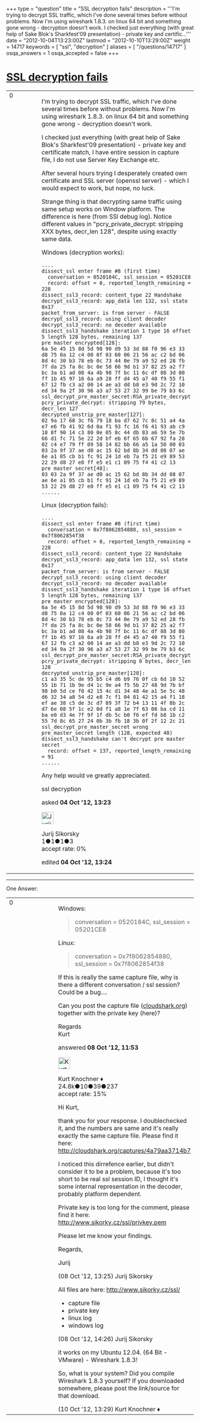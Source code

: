 +++
type = "question"
title = "SSL decryption fails"
description = '''I&#x27;m trying to decrypt SSL traffic, which I&#x27;ve done several times before without problems. Now I&#x27;m using wireshark 1.8.3. on linux 64 bit and something gone wrong - decryption doesn&#x27;t work. I checked just everything (with great help of Sake Blok&#x27;s Sharkfest&#x27;09 presentation) - private key and certific...'''
date = "2012-10-04T13:23:00Z"
lastmod = "2012-10-10T13:29:00Z"
weight = 14717
keywords = [ "ssl", "decryption" ]
aliases = [ "/questions/14717" ]
osqa_answers = 1
osqa_accepted = false
+++

<div class="headNormal">

# [SSL decryption fails](/questions/14717/ssl-decryption-fails)

</div>

<div id="main-body">

<div id="askform">

<table id="question-table" style="width:100%;"><colgroup><col style="width: 50%" /><col style="width: 50%" /></colgroup><tbody><tr class="odd"><td style="width: 30px; vertical-align: top"><div class="vote-buttons"><span id="post-14717-upvote" class="ajax-command post-vote up" rel="nofollow" title="I like this post (click again to cancel)"> </span><div id="post-14717-score" class="post-score" title="current number of votes">0</div><span id="post-14717-downvote" class="ajax-command post-vote down" rel="nofollow" title="I dont like this post (click again to cancel)"> </span> <span id="favorite-mark" class="ajax-command favorite-mark" rel="nofollow" title="mark/unmark this question as favorite (click again to cancel)"> </span><div id="favorite-count" class="favorite-count"></div></div></td><td><div id="item-right"><div class="question-body"><p>I'm trying to decrypt SSL traffic, which I've done several times before without problems. Now I'm using wireshark 1.8.3. on linux 64 bit and something gone wrong - decryption doesn't work.</p><p>I checked just everything (with great help of Sake Blok's Sharkfest'09 presentation) - private key and certificate match, I have entire session in capture file, I do not use Server Key Exchange etc.</p><p>After several hours trying I desperately created own certificate and SSL server (openssl server) - which I would expect to work, but nope, no luck.</p><p>Strange thing is that decrypting same traffic using same setup works on Window platform. The difference is here (from SSl debug log). Notice different values in "pcry_private_decrypt: stripping XXX bytes, decr_len 128", despite using exactly same data.</p><p>Windows (decryption works):</p><pre><code>....
dissect_ssl enter frame #8 (first time)
  conversation = 0520184C, ssl_session = 05201CE8
  record: offset = 0, reported_length_remaining = 228
dissect_ssl3_record: content_type 22 Handshake
decrypt_ssl3_record: app_data len 132, ssl state 0x17
packet_from_server: is from server - FALSE
decrypt_ssl3_record: using client decoder
decrypt_ssl3_record: no decoder available
dissect_ssl3_handshake iteration 1 type 16 offset 5 length 128 bytes, remaining 137
pre master encrypted[128]:
6a 5e 45 15 8d 5d 98 90 d9 53 3d 88 f0 96 e3 33
d8 75 0a 12 c4 00 0f 03 60 06 21 56 ac c2 bd 06
8d 4c 30 b3 78 eb 0c 73 44 0e 79 a9 52 ed 28 fb
7f da 25 fa 8c bc 0e 58 66 9d b1 37 82 25 a2 f7
bc 3a b1 ad 08 4a 4b 98 7f bc 11 6c df 88 3d 80
ff 1b 45 97 16 6a a9 28 ff d4 45 a7 40 f9 55 f1
67 12 fb c3 a2 00 14 ae a3 dd b8 e3 9d 2c 72 10
ed 34 9a 2f 30 96 a3 a7 53 27 32 99 be 79 b3 6c
ssl_decrypt_pre_master_secret:RSA_private_decrypt
pcry_private_decrypt: stripping 79 bytes, decr_len 127
decrypted_unstrip_pre_master[127]:
02 9a 17 68 3c f6 79 18 ba d7 62 7c 8c 51 a4 4a
e7 e6 fb 41 92 6d 0a f1 93 fc 16 f6 41 93 ab c9
18 8f 90 14 c3 80 0e 05 8c 44 db 83 a6 59 5e 7b
66 d1 fc 71 5e 22 2d bf eb 6f 65 6b 67 92 fa 28
02 c4 e7 79 ff 09 58 14 82 bb 66 a5 1a 50 00 03
03 2a 9f 37 ae d0 ac 15 62 bd 8b 34 dd 08 07 ae
6e a1 05 cb b1 fc 91 24 1d eb 7a f5 21 e9 89 53
22 29 d8 27 e0 ff e5 e1 c1 09 75 f4 41 c2 13
pre master secret[48]:
03 03 2a 9f 37 ae d0 ac 15 62 bd 8b 34 dd 08 07
ae 6e a1 05 cb b1 fc 91 24 1d eb 7a f5 21 e9 89
53 22 29 d8 27 e0 ff e5 e1 c1 09 75 f4 41 c2 13
......</code></pre><p>Linux (decryption fails):</p><pre><code>....
dissect_ssl enter frame #8 (first time)
  conversation = 0x7f8062854880, ssl_session = 0x7f8062854f38
  record: offset = 0, reported_length_remaining = 228
dissect_ssl3_record: content_type 22 Handshake
decrypt_ssl3_record: app_data len 132, ssl state 0x17
packet_from_server: is from server - FALSE
decrypt_ssl3_record: using client decoder
decrypt_ssl3_record: no decoder available
dissect_ssl3_handshake iteration 1 type 16 offset 5 length 128 bytes, remaining 137
pre master encrypted[128]:
6a 5e 45 15 8d 5d 98 90 d9 53 3d 88 f0 96 e3 33
d8 75 0a 12 c4 00 0f 03 60 06 21 56 ac c2 bd 06
8d 4c 30 b3 78 eb 0c 73 44 0e 79 a9 52 ed 28 fb
7f da 25 fa 8c bc 0e 58 66 9d b1 37 82 25 a2 f7
bc 3a b1 ad 08 4a 4b 98 7f bc 11 6c df 88 3d 80
ff 1b 45 97 16 6a a9 28 ff d4 45 a7 40 f9 55 f1
67 12 fb c3 a2 00 14 ae a3 dd b8 e3 9d 2c 72 10
ed 34 9a 2f 30 96 a3 a7 53 27 32 99 be 79 b3 6c
ssl_decrypt_pre_master_secret:RSA_private_decrypt
pcry_private_decrypt: stripping 0 bytes, decr_len 128
decrypted_unstrip_pre_master[128]:
c1 a3 35 5c de 95 b5 c4 d6 b9 76 0f cb 6d 10 52
55 1b 71 1b 9e d4 1c 9e a4 f5 5b 27 48 9d 7b bf
98 b0 5d ce f0 42 15 4c d1 34 48 4e a1 5e 5c 48
d6 32 34 a8 54 d2 e8 7c f1 04 81 42 15 a4 f1 18
ef ae 38 c5 de 3c d7 89 3f 72 b4 13 11 4f 8b 2c
d7 6e 08 5f 1c e2 0d f1 a8 1e 7f 63 08 ba cd 11
ba e0 d3 4e 7f 9f 1f db 5c b0 f6 ef fd b8 1b c2
55 7d 8c 65 27 24 0b 3b fb 18 3b 0f 2f 12 2c 21
ssl_decrypt_pre_master_secret wrong pre_master_secret length (128, expected 48)
dissect_ssl3_handshake can&#39;t decrypt pre master secret
  record: offset = 137, reported_length_remaining = 91
......</code></pre><p>Any help would ve greatly appreciated.</p></div><div id="question-tags" class="tags-container tags"><span class="post-tag tag-link-ssl" rel="tag" title="see questions tagged &#39;ssl&#39;">ssl</span> <span class="post-tag tag-link-decryption" rel="tag" title="see questions tagged &#39;decryption&#39;">decryption</span></div><div id="question-controls" class="post-controls"></div><div class="post-update-info-container"><div class="post-update-info post-update-info-user"><p>asked <strong>04 Oct '12, 13:23</strong></p><img src="https://secure.gravatar.com/avatar/477ab2a2074857c0bb7d051f3c49f676?s=32&amp;d=identicon&amp;r=g" class="gravatar" width="32" height="32" alt="Jurij%20Sikorsky&#39;s gravatar image" /><p><span>Jurij Sikorsky</span><br />
<span class="score" title="1 reputation points">1</span><span title="1 badges"><span class="badge1">●</span><span class="badgecount">1</span></span><span title="1 badges"><span class="silver">●</span><span class="badgecount">1</span></span><span title="3 badges"><span class="bronze">●</span><span class="badgecount">3</span></span><br />
<span class="accept_rate" title="Rate of the user&#39;s accepted answers">accept rate:</span> <span title="Jurij Sikorsky has no accepted answers">0%</span></p></div><div class="post-update-info post-update-info-edited"><p><span> edited <strong>04 Oct '12, 13:24</strong> </span></p></div></div><div id="comments-container-14717" class="comments-container"></div><div id="comment-tools-14717" class="comment-tools"></div><div class="clear"></div><div id="comment-14717-form-container" class="comment-form-container"></div><div class="clear"></div></div></td></tr></tbody></table>

------------------------------------------------------------------------

<div class="tabBar">

<span id="sort-top"></span>

<div class="headQuestions">

One Answer:

</div>

</div>

<span id="14784"></span>

<div id="answer-container-14784" class="answer">

<table style="width:100%;"><colgroup><col style="width: 50%" /><col style="width: 50%" /></colgroup><tbody><tr class="odd"><td style="width: 30px; vertical-align: top"><div class="vote-buttons"><span id="post-14784-upvote" class="ajax-command post-vote up" rel="nofollow" title="I like this post (click again to cancel)"> </span><div id="post-14784-score" class="post-score" title="current number of votes">0</div><span id="post-14784-downvote" class="ajax-command post-vote down" rel="nofollow" title="I dont like this post (click again to cancel)"> </span></div></td><td><div class="item-right"><div class="answer-body"><p>Windows:</p><blockquote><p>conversation = 0520184C, ssl_session = 05201CE8</p></blockquote><p>Linux:</p><blockquote><p>conversation = 0x7f8062854880, ssl_session = 0x7f8062854f38</p></blockquote><p>If this is really the same capture file, why is there a different conversation / ssl session? Could be a bug....</p><p>Can you post the capture file (<a href="http://cloudshark.org">cloudshark.org</a>) together with the private key (here)?</p><p>Regards<br />
Kurt</p></div><div class="answer-controls post-controls"></div><div class="post-update-info-container"><div class="post-update-info post-update-info-user"><p>answered <strong>08 Oct '12, 11:53</strong></p><img src="https://secure.gravatar.com/avatar/23b7bf5b13bc2c98b2e8aa9869ca5d75?s=32&amp;d=identicon&amp;r=g" class="gravatar" width="32" height="32" alt="Kurt%20Knochner&#39;s gravatar image" /><p><span>Kurt Knochner ♦</span><br />
<span class="score" title="24767 reputation points"><span>24.8k</span></span><span title="10 badges"><span class="badge1">●</span><span class="badgecount">10</span></span><span title="39 badges"><span class="silver">●</span><span class="badgecount">39</span></span><span title="237 badges"><span class="bronze">●</span><span class="badgecount">237</span></span><br />
<span class="accept_rate" title="Rate of the user&#39;s accepted answers">accept rate:</span> <span title="Kurt Knochner has 344 accepted answers">15%</span> </br></p></div></div><div id="comments-container-14784" class="comments-container"><span id="14795"></span><div id="comment-14795" class="comment"><div id="post-14795-score" class="comment-score"></div><div class="comment-text"><p>Hi Kurt,</p><p>thank you for your response. I doublechecked it, and the numbers are same and it's really exactly the same capture file. Please find it here: <a href="http://cloudshark.org/captures/4a79aa3714b7">http://cloudshark.org/captures/4a79aa3714b7</a></p><p>I noticed this dirrefence earlier, but didn't consider it to be a problem, because it's too short to be real ssl session ID, I thought it's some internal representation in the decoder, probably platform dependent.</p><p>Private key is too long for the comment, please find it here: <a href="http://www.sikorky.cz/ssl/privkey.pem">http://www.sikorky.cz/ssl/privkey.pem</a></p><p>Please let me know your findings.</p><p>Regards,</p><p>Jurij</p></div><div id="comment-14795-info" class="comment-info"><span class="comment-age">(08 Oct '12, 13:25)</span> <span class="comment-user userinfo">Jurij Sikorsky</span></div></div><span id="14799"></span><div id="comment-14799" class="comment"><div id="post-14799-score" class="comment-score"></div><div class="comment-text"><p>All files are here: <a href="http://www.sikorky.cz/ssl/">http://www.sikorky.cz/ssl/</a></p><ul><li>capture file</li><li>private key</li><li>linux log</li><li>windows log</li></ul></div><div id="comment-14799-info" class="comment-info"><span class="comment-age">(08 Oct '12, 14:26)</span> <span class="comment-user userinfo">Jurij Sikorsky</span></div></div><span id="14904"></span><div id="comment-14904" class="comment"><div id="post-14904-score" class="comment-score"></div><div class="comment-text"><p>it works on my Ubuntu 12.04. (64 Bit - VMware) - Wireshark 1.8.3!</p><p>So, what is your system? Did you compile Wireshark 1.8.3 yourself? If you downloaded somewhere, please post the link/source for that download.</p></div><div id="comment-14904-info" class="comment-info"><span class="comment-age">(10 Oct '12, 13:29)</span> <span class="comment-user userinfo">Kurt Knochner ♦</span></div></div></div><div id="comment-tools-14784" class="comment-tools"></div><div class="clear"></div><div id="comment-14784-form-container" class="comment-form-container"></div><div class="clear"></div></div></td></tr></tbody></table>

</div>

<div class="paginator-container-left">

</div>

</div>

</div>

